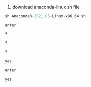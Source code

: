 1. download anaconda-linux sh file

```c
sh Anaconda3-2021.05-Linux-x86_64.sh

enter

f

f

f

yes

enter

yes
```

